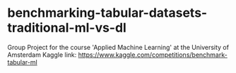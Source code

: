 # benchmarking-tabular-datasets-traditional-ml-vs-dl
Group Project for the course 'Applied Machine Learning' at the University of Amsterdam
Kaggle link: https://www.kaggle.com/competitions/benchmark-tabular-ml
